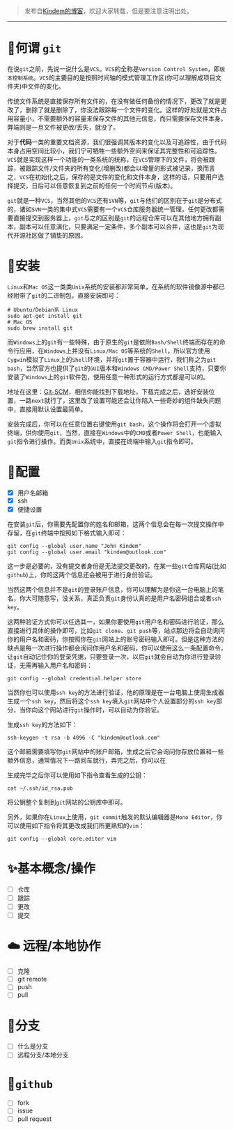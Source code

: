 > 发布自[Kindem的博客](http://www.kindemh.cn/)，欢迎大家转载，但是要注意注明出处。

---
# 🤔何谓 `git`
在说`git`之前，先说一说什么是`VCS`。`VCS`的全称是`Version Control System`，即`版本控制系统`。`VCS`的主要目的是按照时间轴的模式管理工作区(你可以理解成项目文件夹)中文件的变化。

传统文件系统是直接保存所有文件的，在没有做任何备份的情况下，更改了就是更改了，删除了就是删除了，你没法跟踪每一个文件的变化。这样的好处就是文件占用容量小，不需要额外的容量来保存文件的其他元信息，而只需要保存文件本身。弊端则是一旦文件被更改/丢失，就没了。

对于**代码**一类的重要文档资源，我们很强调其版本的变化以及可追踪性，由于代码本身占用空间比较小，我们宁可牺牲一些额外空间来保证其完整性和可追踪性。`VCS`就是实现这样一个功能的一类系统的统称，在`VCS`管理下的文件，将会被跟踪，被跟踪文件/文件夹的所有变化(增删改)都会以增量的形式被记录，换而言之，`VCS`在初始化之后，保存的是文件的变化和文件本身，这样的话，只要用户选择提交，日后可以任意恢复到之前的任何一个时间节点(版本)。

`git`就是一种`VCS`，当然其他的`VCS`还有`SVN`等，`git`与他们的区别在于`git`是分布式的，诸如`SVN`一类的集中式`VCS`需要有一个`VCS`仓库服务器统一管理，任何更改都需要直接提交到服务器上，`git`与之的区别是`git`的远程仓库可以在其他地方拥有副本，副本可以任意演化，只要满足一定条件，多个副本可以合并，这也是`git`为现代开源社区做了铺垫的原因。

# 🎉安装
`Linux`和`Mac OS`这一类类`Unix`系统的安装都非常简单，在系统的软件镜像源中都已经附带了`git`的二进制包，直接安装即可：

```
# Ubuntu/Debian系 Linux
sudo apt-get install git
# Mac OS
sudo brew install git
```

而`Windows`上的`git`有一些特殊，由于原生的`git`是依附`Bash/Shell`终端而存在的命令行应用，在`Windows`上并没有`Linux/Mac OS`等系统的`Shell`，所以官方使用`Cygwin`模拟了`Linux`上的`Shell`环境，并将`git`置于容器中运行，我们称之为`git bash`，当然官方也提供了`git`的`GUI`版本和`Windows CMD/Power Shell`支持，只要你安装了`Windows`上的`git`软件包，使用任意一种形式的运行方式都是可以的。

地址在这里：[Git-SCM](https://git-scm.com/)，相信你能找到下载地址，下载完成之后，选好安装位置，一路`next`就行了，这里改了设置可能还会让你陷入一些奇妙的组件缺失问题中，直接用默认设置最简单。

安装完成后，你可以在任意位置右键使用`git bash`，这个操作将会打开一个虚拟终端，供你使用`git`，当然，直接在`Windows`中的`CMD`或者`Power Shell`，也能输入`git`指令进行操作。而类`Unix`系统中，直接在终端中输入`git`指令即可。

# 🔨配置
- [x] 用户名邮箱
- [x] ssh
- [x] 便捷设置

在安装`git`后，你需要先配置你的姓名和邮箱，这两个信息会在每一次提交操作中存留，在`git`终端中按照如下格式输入即可：

```
git config --global user.name "John Kindem"
git config --global user.email "kindem@outlook.com"
```

这一步是必要的，没有提交者身份是无法提交更改的，在某一些`git`仓库网站(比如`github`)上，你的这两个信息还会被用于进行身份验证。

当然这两个信息并不是`git`的登录账户信息，你可以理解为是你这一台电脑上的笔名，你大可随意写，没关系，真正负责`git`身份认真的是用户名密码组合或者`ssh key`。

这两种验证方式你可以任选其一，如果你要使用`git`用户名和密码进行验证，那么直接进行具体的操作即可，比如`git clone`、`git push`等，站点那边将会自动询问你的用户名和密码，你按照你在`git`网站上的账号密码输入即可。但是这种方法的缺点是每一次进行操作都会询问你用户名和密码，你可以使用这么一条配置命令，让`git`自动记住你的登录凭据，只要登录一次，以后`git`就会自动为你进行登录验证，无需再输入用户名和密码：

```
git config --global credential.helper store
```

当然你也可以使用`ssh key`的方法进行验证，他的原理是在一台电脑上使用生成器生成一个`ssh key`，然后将这个`ssh key`填入`git`网站中个人设置部分的`ssh key`部分，当你向这个网站进行`git`操作时，可以自动为你验证。

生成`ssh key`的方法如下：

```
ssh-keygen -t rsa -b 4096 -C "kindem@outlook.com"
```

这个邮箱需要填写你`git`网站中的账户邮箱，生成之后它会询问你存放位置和一些额外信息，通常情况下一路回车就行，弄完之后，你可以在

生成完毕之后你可以使用如下指令查看生成的公钥：

```
cat ~/.ssh/id_rsa.pub
```

将公钥整个复制到`git`网站的公钥库中即可。

另外，如果你在`Linux`上使用，`git commit`触发的默认编辑器是`Mono Editor`，你可以使用如下指令将其更改成我们所更熟知的`vim`：

```
git config --global core.editor vim
```

# ✨基本概念/操作
- [ ] 仓库
- [ ] 跟踪
- [ ] 更改
- [ ] 提交

# ☁️ 远程/本地协作
- [ ] 克隆
- [ ] git remote
- [ ] push
- [ ] pull

# 🔌分支
- [ ] 什么是分支
- [ ] 远程分支/本地分支

# 🍉`github`
- [ ] fork
- [ ] issue
- [ ] pull request
